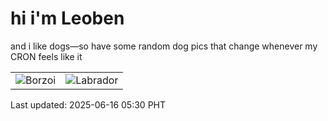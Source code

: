 # hi i'm Leoben

and i like dogs—so have some random dog pics that change whenever my CRON feels like it

|  |  |
|--------|----------|
| ![Borzoi](https://random-dog-vercel.vercel.app/api/random-borzoi?v=1750023038) | ![Labrador](https://random-dog-vercel.vercel.app/api/random-labrador?v=1750023038) |

Last updated: 2025-06-16 05:30 PHT
